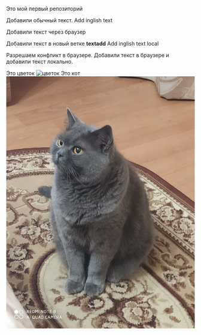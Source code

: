 Это мой первый репозиторий

Добавили обычный текст. Add inglish text

Добавили текст через браузер

Добавили текст в новый ветке **textadd** Add inglish text local

Разрешаем конфликт в браузере. Добавили текст в браузере и добавили текст локально.

Это цветок
![цветок](IMG_20200314_141327.jpg)
Это кот
![cat](IMG_20200518_231046.jpg)
